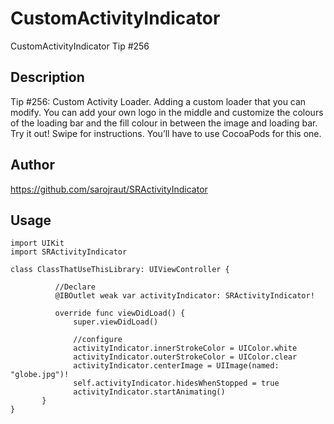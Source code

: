 # CustomActivityIndicator
CustomActivityIndicator Tip #256

## Description
Tip #256: Custom Activity Loader. Adding a custom loader that you can modify.
You can add your own logo in the middle and customize the colours of the loading bar and the fill colour in between the image and loading bar. Try it out! Swipe for instructions. You’ll have to use CocoaPods for this one.

## Author
https://github.com/sarojraut/SRActivityIndicator


## Usage
```
import UIKit
import SRActivityIndicator

class ClassThatUseThisLibrary: UIViewController {

          //Declare 
          @IBOutlet weak var activityIndicator: SRActivityIndicator!
          
          override func viewDidLoad() {
              super.viewDidLoad()
              
              //configure
              activityIndicator.innerStrokeColor = UIColor.white
              activityIndicator.outerStrokeColor = UIColor.clear
              activityIndicator.centerImage = UIImage(named: "globe.jpg")!
              self.activityIndicator.hidesWhenStopped = true
              activityIndicator.startAnimating()
       }
}
```
